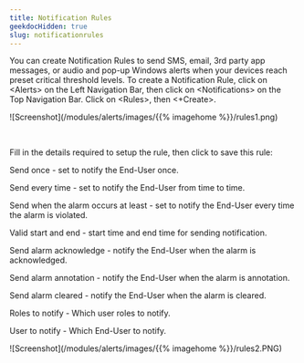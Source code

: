 ```yaml
---
title: Notification Rules
geekdocHidden: true
slug: notificationrules
---
```


You can create Notification Rules to send SMS, email, 3rd party app messages, or audio and pop-up Windows alerts when your devices reach preset critical threshold levels. To create a Notification Rule, click on \<Alerts> on the Left Navigation Bar, then click on \<Notifications> on the Top Navigation Bar. Click on \<Rules>, then <+Create>.

![Screenshot](/modules/alerts/images/{{% imagehome %}}/rules1.png)

&nbsp;

Fill in the details required to setup the rule, then click <Save> to save this rule: 

Send once - set to notify the End-User once.

Send every time - set to notify the End-User from time to time.

Send when the alarm occurs at least - set to notify the End-User every time the alarm is violated.

Valid start and end - start time and end time for sending notification.

Send alarm acknowledge - notify the End-User when the alarm is acknowledged.

Send alarm annotation - notify the End-User when the alarm is annotation.

Send alarm cleared - notify the End-User when the alarm is cleared.

Roles to notify - Which user roles to notify.

User to notify - Which End-User to notify.

![Screenshot](/modules/alerts/images/{{% imagehome %}}/rules2.PNG)

